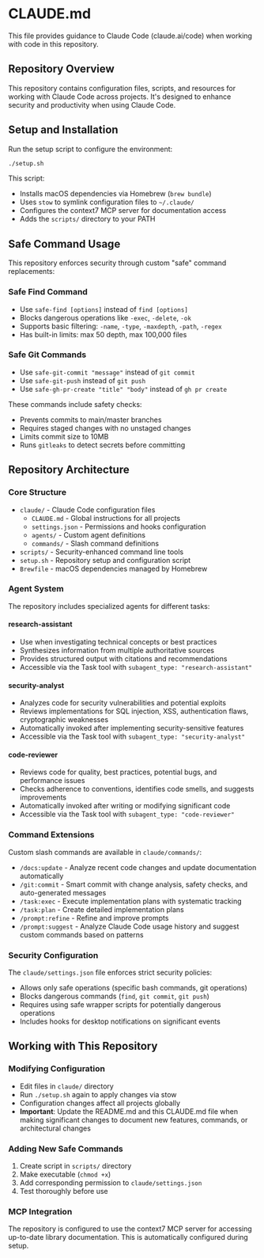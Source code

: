 # CLAUDE.md

This file provides guidance to Claude Code (claude.ai/code) when working with code in this repository.

## Repository Overview

This repository contains configuration files, scripts, and resources for working with Claude Code across projects. It's designed to enhance security and productivity when using Claude Code.

## Setup and Installation

Run the setup script to configure the environment:
```bash
./setup.sh
```

This script:
- Installs macOS dependencies via Homebrew (`brew bundle`)
- Uses `stow` to symlink configuration files to `~/.claude/`
- Configures the context7 MCP server for documentation access
- Adds the `scripts/` directory to your PATH

## Safe Command Usage

This repository enforces security through custom "safe" command replacements:

### Safe Find Command
- Use `safe-find [options]` instead of `find [options]`
- Blocks dangerous operations like `-exec`, `-delete`, `-ok`
- Supports basic filtering: `-name`, `-type`, `-maxdepth`, `-path`, `-regex`
- Has built-in limits: max 50 depth, max 100,000 files

### Safe Git Commands
- Use `safe-git-commit "message"` instead of `git commit`
- Use `safe-git-push` instead of `git push`
- Use `safe-gh-pr-create "title" "body"` instead of `gh pr create`

These commands include safety checks:
- Prevents commits to main/master branches
- Requires staged changes with no unstaged changes
- Limits commit size to 10MB
- Runs `gitleaks` to detect secrets before committing

## Repository Architecture

### Core Structure
- `claude/` - Claude Code configuration files
  - `CLAUDE.md` - Global instructions for all projects
  - `settings.json` - Permissions and hooks configuration
  - `agents/` - Custom agent definitions
  - `commands/` - Slash command definitions
- `scripts/` - Security-enhanced command line tools
- `setup.sh` - Repository setup and configuration script
- `Brewfile` - macOS dependencies managed by Homebrew

### Agent System
The repository includes specialized agents for different tasks:

#### research-assistant
- Use when investigating technical concepts or best practices
- Synthesizes information from multiple authoritative sources
- Provides structured output with citations and recommendations
- Accessible via the Task tool with `subagent_type: "research-assistant"`

#### security-analyst
- Analyzes code for security vulnerabilities and potential exploits
- Reviews implementations for SQL injection, XSS, authentication flaws, cryptographic weaknesses
- Automatically invoked after implementing security-sensitive features
- Accessible via the Task tool with `subagent_type: "security-analyst"`

#### code-reviewer
- Reviews code for quality, best practices, potential bugs, and performance issues
- Checks adherence to conventions, identifies code smells, and suggests improvements
- Automatically invoked after writing or modifying significant code
- Accessible via the Task tool with `subagent_type: "code-reviewer"`

### Command Extensions
Custom slash commands are available in `claude/commands/`:
- `/docs:update` - Analyze recent code changes and update documentation automatically
- `/git:commit` - Smart commit with change analysis, safety checks, and auto-generated messages
- `/task:exec` - Execute implementation plans with systematic tracking
- `/task:plan` - Create detailed implementation plans
- `/prompt:refine` - Refine and improve prompts
- `/prompt:suggest` - Analyze Claude Code usage history and suggest custom commands based on patterns

### Security Configuration
The `claude/settings.json` file enforces strict security policies:
- Allows only safe operations (specific bash commands, git operations)
- Blocks dangerous commands (`find`, `git commit`, `git push`)
- Requires using safe wrapper scripts for potentially dangerous operations
- Includes hooks for desktop notifications on significant events

## Working with This Repository

### Modifying Configuration
- Edit files in `claude/` directory
- Run `./setup.sh` again to apply changes via stow
- Configuration changes affect all projects globally
- **Important**: Update the README.md and this CLAUDE.md file when making significant changes to document new features, commands, or architectural changes

### Adding New Safe Commands
1. Create script in `scripts/` directory
2. Make executable (`chmod +x`)
3. Add corresponding permission to `claude/settings.json`
4. Test thoroughly before use

### MCP Integration
The repository is configured to use the context7 MCP server for accessing up-to-date library documentation. This is automatically configured during setup.
